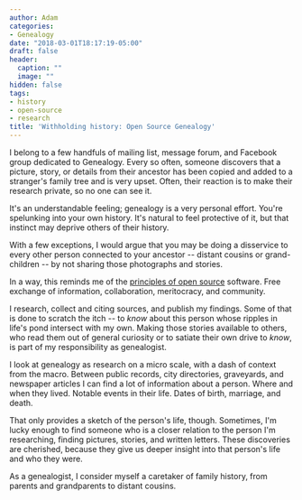 ```yaml
---
author: Adam
categories:
- Genealogy
date: "2018-03-01T18:17:19-05:00"
draft: false
header:
  caption: ""
  image: ""
hidden: false
tags:
- history
- open-source
- research
title: 'Withholding history: Open Source Genealogy'
---
```

I belong to a few handfuls of mailing list, message forum, and Facebook group dedicated to Genealogy. Every so often, someone discovers that a picture, story, or details from their ancestor has been copied and added to a stranger's family tree and is very upset. Often, their reaction is to make their research private, so no one can see it.

It's an understandable feeling; genealogy is a very personal effort. You're spelunking into your own history. It's natural to feel protective of it, but that instinct may deprive others of their history.
<!--more-->

With a few exceptions, I would argue that you may be doing a disservice to every other person connected to your ancestor -- distant cousins or grand-children --  by not sharing those photographs and stories.

In a way, this reminds me of the [principles of open source](https://opensource.com/open-source-way) software. Free exchange of information, collaboration, meritocracy, and community.

I research, collect and citing sources, and publish my findings. Some of that is done to scratch the itch -- to *know* about this person whose ripples in life's pond intersect with my own. Making those stories available to others, who read them out of general curiosity or to satiate their own drive to *know*, is part of my responsibility as genealogist.

I look at genealogy as research on a micro scale, with a dash of context from the macro. Between public records, city directories, graveyards, and newspaper articles I can find a lot of information about a person. Where and when they lived. Notable events in their life. Dates of birth, marriage, and death.

That only provides a sketch of the person's life, though. Sometimes, I'm lucky enough to find someone who is a closer relation to the person I'm researching, finding pictures, stories, and written letters. These discoveries are cherished, because they give us deeper insight into that person's life and who they were.

As a genealogist, I consider myself a caretaker of family history, from parents and grandparents to distant cousins.
